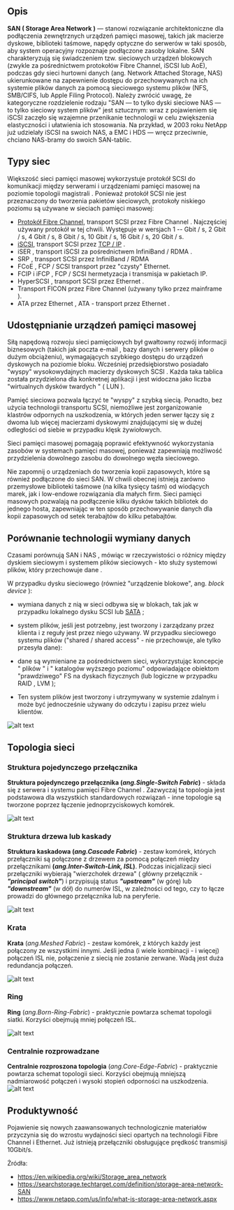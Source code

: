 
## Opis

**SAN ( Storage Area Network )** — stanowi rozwiązanie architektoniczne dla podłączenia zewnętrznych urządzeń pamięci masowej, takich jak macierze dyskowe, biblioteki taśmowe, napędy optyczne do serwerów w taki sposób, aby system operacyjny rozpoznaje podłączone zasoby lokalne. SAN charakteryzują się świadczeniem tzw. sieciowych urządzeń blokowych (zwykle za pośrednictwem protokołów Fibre Channel, iSCSI lub AoE), podczas gdy sieci hurtowni danych (ang. Network Attached Storage, NAS) ukierunkowane na zapewnienie dostępu do przechowywanych na ich systemie plików danych za pomocą sieciowego systemu plików (NFS, SMB/CIFS, lub Apple Filing Protocol). Należy zwrócić uwagę, że kategoryczne rozdzielenie rodzaju "SAN — to tylko dyski sieciowe NAS — to tylko sieciowy system plików" jest sztucznym: wraz z pojawieniem się iSCSI zaczęło się wzajemne przenikanie technologii w celu zwiększenia elastyczności i ułatwienia ich stosowania. Na przykład, w 2003 roku NetApp już udzielały iSCSI na swoich NAS, a EMC i HDS — wręcz przeciwnie, chciano NAS-bramy do swoich SAN-tablic.


## Typy siec

Większość sieci pamięci masowej wykorzystuje protokół SCSI do komunikacji między serwerami i urządzeniami pamięci masowej na poziomie topologii magistrali . Ponieważ protokół SCSI nie jest przeznaczony do tworzenia pakietów sieciowych, protokoły niskiego poziomu są używane w sieciach pamięci masowej:

- [Protokół Fibre Channel](https://pl.wikipedia.org/wiki/Fibre_Channel/), transport SCSI przez Fibre Channel . Najczęściej używany protokół w tej chwili. Występuje w wersjach 1 -- Gbit / s, 2 Gbit / s, 4 Gbit / s, 8 Gbit / s, 10 Gbit / s, 16 Gbit / s, 20 Gbit / s.
- [iSCSI](https://pl.wikipedia.org/wiki/ISCSI/), transport SCSI przez [TCP / IP](https://pl.wikipedia.org/wiki/Model_TCP/IP/)  .
- iSER , transport iSCSI za pośrednictwem InfiniBand / RDMA .
- SRP , transport SCSI przez InfiniBand / RDMA
- FCoE , FCP / SCSI transport przez "czysty" Ethernet.
- FCIP i iFCP , FCP / SCSI hermetyzacja i transmisja w pakietach IP.
- HyperSCSI , transport SCSI przez Ethernet .
- Transport FICON przez Fibre Channel (używany tylko przez mainframe ).
- ATA przez Ethernet , ATA - transport przez Ethernet .

## Udostępnianie urządzeń pamięci masowej

Siłą napędową rozwoju sieci pamięciowych był gwałtowny rozwój informacji biznesowych (takich jak poczta e-mail , bazy danych i serwery plików o dużym obciążeniu), wymagających szybkiego dostępu do urządzeń dyskowych na poziomie bloku. Wcześniej przedsiębiorstwo posiadało "wyspy" wysokowydajnych macierzy dyskowych SCSI . Każda taka tablica została przydzielona dla konkretnej aplikacji i jest widoczna jako liczba "wirtualnych dysków twardych " ( LUN ).

Pamięć sieciowa pozwala łączyć te "wyspy" z szybką siecią. Ponadto, bez użycia technologii transportu SCSI, niemożliwe jest zorganizowanie klastrów odpornych na uszkodzenia, w których jeden serwer łączy się z dwoma lub więcej macierzami dyskowymi znajdującymi się w dużej odległości od siebie w przypadku klęsk żywiołowych.

Sieci pamięci masowej pomagają poprawić efektywność wykorzystania zasobów w systemach pamięci masowej, ponieważ zapewniają możliwość przydzielenia dowolnego zasobu do dowolnego węzła sieciowego.

Nie zapomnij o urządzeniach do tworzenia kopii zapasowych, które są również podłączone do sieci SAN. W chwili obecnej istnieją zarówno przemysłowe biblioteki taśmowe (na kilka tysięcy taśm) od wiodących marek, jak i low-endowe rozwiązania dla małych firm. Sieci pamięci masowych pozwalają na podłączenie kilku dysków takich bibliotek do jednego hosta, zapewniając w ten sposób przechowywanie danych dla kopii zapasowych od setek terabajtów do kilku petabajtów.

## Porównanie technologii wymiany danych
Czasami porównują SAN i NAS , mówiąc w rzeczywistości o różnicy między dyskiem sieciowym i systemem plików sieciowych - kto służy systemowi plików, który przechowuje dane .

W przypadku dysku sieciowego (również "urządzenie blokowe", ang. *block device* ):

- wymiana danych z nią w sieci odbywa się w blokach, tak jak w przypadku lokalnego dysku SCSI lub [SATA](https://pl.wikipedia.org/wiki/Serial_ATA/) ;
- system plików, jeśli jest potrzebny, jest tworzony i zarządzany przez klienta i z reguły jest przez niego używany.
W przypadku sieciowego systemu plików ("shared / shared access" - nie przechowuje, ale tylko przesyła dane):

- dane są wymieniane za pośrednictwem sieci, wykorzystując koncepcje " plików " i " katalogów wyższego poziomu" odpowiadające obiektom "prawdziwego" FS na dyskach fizycznych (lub logiczne w przypadku RAID , LVM );
- Ten system plików jest tworzony i utrzymywany w systemie zdalnym i może być jednocześnie używany do odczytu i zapisu przez wielu klientów.

![alt text](https://github.com/IhnatekoYehor/converged-networks/blob/master/SAN/1.png)

## Topologia sieci

### Struktura pojedynczego przełącznika
**Struktura pojedynczego przełącznika (*ang.Single-Switch Fabric*)** - składa się z serwera i systemu pamięci Fibre Channel . Zazwyczaj ta topologia jest podstawowa dla wszystkich standardowych rozwiązań - inne topologie są tworzone poprzez łączenie jednoprzyciskowych komórek.

![alt text](https://github.com/IhnatekoYehor/converged-networks/blob/master/SAN/Untitled%20Diagram%200.png)

### Struktura drzewa lub kaskady 
**Struktura kaskadowa (***ang.Cascade Fabric***)** - zestaw komórek, których przełączniki są połączone z drzewem za pomocą połączeń między przełącznikami **(*ang.Inter-Switch-Link, ISL*)**. Podczas inicjalizacji sieci przełączniki wybierają "wierzchołek drzewa" ( główny przełącznik - ***"principal switch"***) i przypisują status ***"upstream"*** (w górę) lub ***"downstream"*** (w dół) do numerów ISL, w zależności od tego, czy to łącze prowadzi do głównego przełącznika lub na peryferie.

![alt text](https://github.com/IhnatekoYehor/converged-networks/blob/master/SAN/Untitled%20Diagram%201.png)

### Krata 

**Krata** (*ang.Meshed Fabric*) - zestaw komórek, z których każdy jest połączony ze wszystkimi innymi. Jeśli jedna (i wiele kombinacji - i więcej) połączeń ISL nie, połączenie z siecią nie zostanie zerwane. Wadą jest duża redundancja połączeń.

![alt text](https://github.com/IhnatekoYehor/converged-networks/blob/master/SAN/Untitled%20Diagram%202.png)

### Ring

**Ring** (*ang.Born-Ring-Fabric*) - praktycznie powtarza schemat topologii siatki. Korzyści obejmują mniej połączeń ISL.

![alt text](https://github.com/IhnatekoYehor/converged-networks/blob/master/SAN/Untitled%20Diagram%203.png)

### Centralnie rozprowadzane
**Centralnie rozproszona topologia** (*ang.Core-Edge-Fabric*) - praktycznie powtarza schemat topologii sieci. Korzyści obejmują mniejszą nadmiarowość połączeń i wysoki stopień odporności na uszkodzenia.
![alt text](https://github.com/IhnatekoYehor/converged-networks/blob/master/SAN/Untitled%20Diagram%204.png)

## Produktywność 
Pojawienie się nowych zaawansowanych technologicznie materiałów przyczynia się do wzrostu wydajności sieci opartych na technologii Fibre Channel i Ethernet. Już istnieją przełączniki obsługujące prędkość transmisji 10Gbit/s.

Żródła:
- https://en.wikipedia.org/wiki/Storage_area_network
- https://searchstorage.techtarget.com/definition/storage-area-network-SAN
- https://www.netapp.com/us/info/what-is-storage-area-network.aspx
